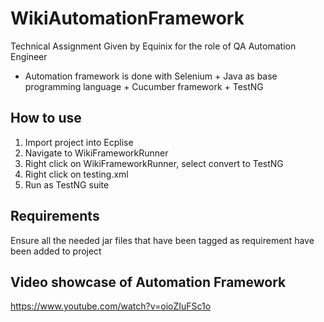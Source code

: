 # WikiAutomationFramework
Technical Assignment Given by Equinix for the role of QA Automation Engineer
- Automation framework is done with Selenium + Java as base programming language + Cucumber framework + TestNG

## How to use 
1. Import project into Ecplise
2. Navigate to WikiFrameworkRunner
3. Right click on WikiFrameworkRunner, select convert to TestNG
4. Right click on testing.xml
5. Run as TestNG suite

## Requirements 
Ensure all the needed jar files that have been tagged as requirement have been added to project


## Video showcase of Automation Framework
https://www.youtube.com/watch?v=oioZIuFSc1o



